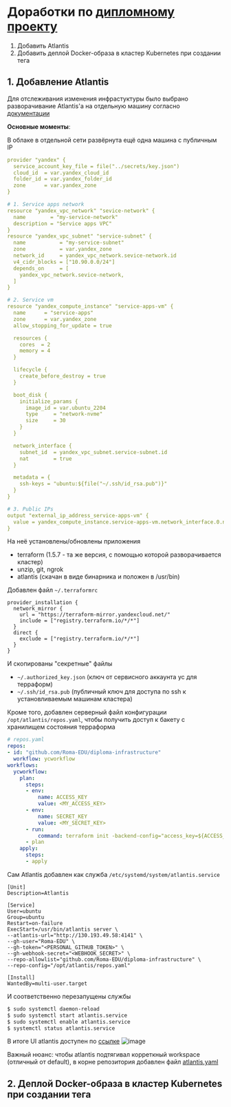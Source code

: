 # Доработки по [дипломному проекту](./)

1. Добавить Atlantis
2. Добавить деплой Docker-образа в кластер Kubernetes при создании тега

## 1. Добавление Atlantis

Для отслеживания изменения инфрастуктуры было выбрано разворачивание Atlantis'а на отдельную машину согласно [документации](https://www.runatlantis.io/docs/installation-guide.html)

**Основные моменты**:

В облаке в отдельной сети развёрнута ещё одна машина с публичным IP
```yaml
provider "yandex" {
  service_account_key_file = file("../secrets/key.json")
  cloud_id  = var.yandex_cloud_id
  folder_id = var.yandex_folder_id
  zone      = var.yandex_zone
}

# 1. Service apps network
resource "yandex_vpc_network" "sevice-network" {
  name        = "my-service-network"
  description = "Service apps VPC"
}
resource "yandex_vpc_subnet" "service-subnet" {
  name           = "my-service-subnet"
  zone           = var.yandex_zone
  network_id     = yandex_vpc_network.sevice-network.id
  v4_cidr_blocks = ["10.90.0.0/24"]
  depends_on     = [
    yandex_vpc_network.sevice-network,
  ]
}

# 2. Service vm
resource "yandex_compute_instance" "service-apps-vm" {
  name      = "service-apps"
  zone      = var.yandex_zone
  allow_stopping_for_update = true

  resources {
    cores  = 2
    memory = 4
  }

  lifecycle {
    create_before_destroy = true
  }

  boot_disk {
    initialize_params {
      image_id = var.ubuntu_2204
      type     = "network-nvme"
      size     = 30
    }
  }

  network_interface {
    subnet_id  = yandex_vpc_subnet.service-subnet.id
    nat        = true
  }

  metadata = {
    ssh-keys = "ubuntu:${file("~/.ssh/id_rsa.pub")}"
  }
}

# 3. Public IPs
output "external_ip_address_service-apps-vm" {
  value = yandex_compute_instance.service-apps-vm.network_interface.0.nat_ip_address
}
```

На неё установлены/обновлены приложения
* terraform (1.5.7 - та же версия, с помощью которой разворачивается кластер)
* unzip, git, ngrok
* atlantis (скачан в виде бинарника и положен в /usr/bin)

Добавлен файл `~/.terraformrc`
```
provider_installation {
  network_mirror {
    url = "https://terraform-mirror.yandexcloud.net/"
    include = ["registry.terraform.io/*/*"]
  }
  direct {
    exclude = ["registry.terraform.io/*/*"]
  }
}
```

И скопированы "секретные" файлы
* `~/.authorized_key.json` (ключ от сервисного аккаунта yc для терраформ)
* `~/.ssh/id_rsa.pub` (публичный ключ для доступа по ssh к установливаемым машинам кластера)

Кроме того, добавлен серверный файл конфигурации `/opt/atlantis/repos.yaml`, чтобы получить доступ к бакету с хранилищем состояния терраформа
```yaml
# repos.yaml
repos:
- id: "github.com/Roma-EDU/diploma-infrastructure"
  workflow: ycworkflow
workflows:
  ycworkflow:
    plan:
      steps:
      - env:
          name: ACCESS_KEY
          value: <MY_ACCESS_KEY>
      - env:
          name: SECRET_KEY
          value: <MY_SECRET_KEY>
      - run:
          command: terraform init -backend-config="access_key=${ACCESS_KEY}" -backend-config="secret_key=${SECRET_KEY}"
      - plan
    apply:
      steps:
      - apply
```

Сам Atlantis добавлен как служба `/etc/systemd/system/atlantis.service`
```
[Unit]
Description=Atlantis

[Service]
User=ubuntu
Group=ubuntu
Restart=on-failure
ExecStart=/usr/bin/atlantis server \
--atlantis-url="http://130.193.49.58:4141" \
--gh-user="Roma-EDU" \
--gh-token="<PERSONAL_GITHUB_TOKEN>" \
--gh-webhook-secret="<WEBHOOK_SECRET>" \
--repo-allowlist="github.com/Roma-EDU/diploma-infrastructure" \
--repo-config="/opt/atlantis/repos.yaml"

[Install]
WantedBy=multi-user.target
```

И соответственно перезапущены службы
```bash
$ sudo systemctl daemon-reload
$ sudo systemctl start atlantis.service
$ sudo systemctl enable atlantis.service
$ systemctl status atlantis.service
```

В итоге UI atlantis доступен по [ссылке](http://130.193.49.58:4141)
![image](https://github.com/Roma-EDU/devops-netology/assets/77544263/07069186-28d7-4cc7-af36-22fddb1c6d12)

Важный нюанс: чтобы atlantis подтягивал корреткный workspace (отличный от default), в корне репозитория добавлен файл [atlantis.yaml](https://github.com/Roma-EDU/diploma-infrastructure/blob/atlantis-1/atlantis.yaml)


## 2. Деплой Docker-образа в кластер Kubernetes при создании тега
